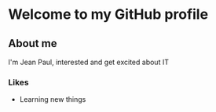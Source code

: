 
# Welcome to my GitHub profile

## About me
I'm Jean Paul, interested and get excited about IT  

### Likes
* Learning new things


<!---
paulnj1993/paulnj1993 is a ✨ special ✨ repository because its `README.md` (this file) appears on your GitHub profile.
You can click the Preview link to take a look at your changes.
--->
